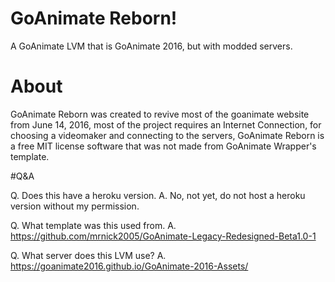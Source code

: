 # GoAnimate Reborn!
A GoAnimate LVM that is GoAnimate 2016, but with modded servers.

# About
GoAnimate Reborn was created to revive most of the goanimate website from June 14, 2016, most of the project requires an Internet Connection, for choosing a videomaker and connecting to the servers, GoAnimate Reborn is a free MIT license software that was not made from GoAnimate Wrapper's template.

#Q&A

Q. Does this have a heroku version.
A. No, not yet, do not host a heroku version without my permission.

Q. What template was this used from.
A. https://github.com/mrnick2005/GoAnimate-Legacy-Redesigned-Beta1.0-1

Q. What server does this LVM use?
A. https://goanimate2016.github.io/GoAnimate-2016-Assets/
